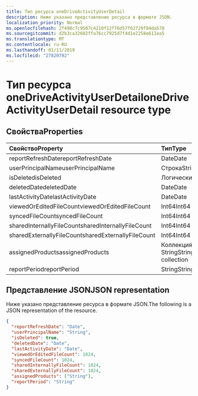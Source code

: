 ```yaml
---
title: Тип ресурса oneDriveActivityUserDetail
description: Ниже указано представление ресурса в формате JSON.
localization_priority: Normal
ms.openlocfilehash: 2f498c7c9507c4210f12f76d57f62729f84da578
ms.sourcegitcommit: d2b3ca32602ffa76cc7925d7f4d1e2258e611ea5
ms.translationtype: MT
ms.contentlocale: ru-RU
ms.lasthandoff: 01/11/2019
ms.locfileid: "27820792"
---
```

# <a name="onedriveactivityuserdetail-resource-type"></a><span data-ttu-id="264a8-103">Тип ресурса oneDriveActivityUserDetail</span><span class="sxs-lookup"><span data-stu-id="264a8-103">oneDriveActivityUserDetail resource type</span></span>

## <a name="properties"></a><span data-ttu-id="264a8-104">Свойства</span><span class="sxs-lookup"><span data-stu-id="264a8-104">Properties</span></span>

| <span data-ttu-id="264a8-105">Свойство</span><span class="sxs-lookup"><span data-stu-id="264a8-105">Property</span></span>                  | <span data-ttu-id="264a8-106">Тип</span><span class="sxs-lookup"><span data-stu-id="264a8-106">Type</span></span>              |
| :------------------------ | :---------------- |
| <span data-ttu-id="264a8-107">reportRefreshDate</span><span class="sxs-lookup"><span data-stu-id="264a8-107">reportRefreshDate</span></span>         | <span data-ttu-id="264a8-108">Date</span><span class="sxs-lookup"><span data-stu-id="264a8-108">Date</span></span>              |
| <span data-ttu-id="264a8-109">userPrincipalName</span><span class="sxs-lookup"><span data-stu-id="264a8-109">userPrincipalName</span></span>         | <span data-ttu-id="264a8-110">Строка</span><span class="sxs-lookup"><span data-stu-id="264a8-110">String</span></span>            |
| <span data-ttu-id="264a8-111">isDeleted</span><span class="sxs-lookup"><span data-stu-id="264a8-111">isDeleted</span></span>                 | <span data-ttu-id="264a8-112">Логический</span><span class="sxs-lookup"><span data-stu-id="264a8-112">Boolean</span></span>           |
| <span data-ttu-id="264a8-113">deletedDate</span><span class="sxs-lookup"><span data-stu-id="264a8-113">deletedDate</span></span>               | <span data-ttu-id="264a8-114">Date</span><span class="sxs-lookup"><span data-stu-id="264a8-114">Date</span></span>              |
| <span data-ttu-id="264a8-115">lastActivityDate</span><span class="sxs-lookup"><span data-stu-id="264a8-115">lastActivityDate</span></span>          | <span data-ttu-id="264a8-116">Date</span><span class="sxs-lookup"><span data-stu-id="264a8-116">Date</span></span>              |
| <span data-ttu-id="264a8-117">viewedOrEditedFileCount</span><span class="sxs-lookup"><span data-stu-id="264a8-117">viewedOrEditedFileCount</span></span>   | <span data-ttu-id="264a8-118">Int64</span><span class="sxs-lookup"><span data-stu-id="264a8-118">Int64</span></span>             |
| <span data-ttu-id="264a8-119">syncedFileCount</span><span class="sxs-lookup"><span data-stu-id="264a8-119">syncedFileCount</span></span>           | <span data-ttu-id="264a8-120">Int64</span><span class="sxs-lookup"><span data-stu-id="264a8-120">Int64</span></span>             |
| <span data-ttu-id="264a8-121">sharedInternallyFileCount</span><span class="sxs-lookup"><span data-stu-id="264a8-121">sharedInternallyFileCount</span></span> | <span data-ttu-id="264a8-122">Int64</span><span class="sxs-lookup"><span data-stu-id="264a8-122">Int64</span></span>             |
| <span data-ttu-id="264a8-123">sharedExternallyFileCount</span><span class="sxs-lookup"><span data-stu-id="264a8-123">sharedExternallyFileCount</span></span> | <span data-ttu-id="264a8-124">Int64</span><span class="sxs-lookup"><span data-stu-id="264a8-124">Int64</span></span>             |
| <span data-ttu-id="264a8-125">assignedProducts</span><span class="sxs-lookup"><span data-stu-id="264a8-125">assignedProducts</span></span>          | <span data-ttu-id="264a8-126">Коллекция String</span><span class="sxs-lookup"><span data-stu-id="264a8-126">String collection</span></span> |
| <span data-ttu-id="264a8-127">reportPeriod</span><span class="sxs-lookup"><span data-stu-id="264a8-127">reportPeriod</span></span>              | <span data-ttu-id="264a8-128">String</span><span class="sxs-lookup"><span data-stu-id="264a8-128">String</span></span>            |

## <a name="json-representation"></a><span data-ttu-id="264a8-129">Представление JSON</span><span class="sxs-lookup"><span data-stu-id="264a8-129">JSON representation</span></span>

<span data-ttu-id="264a8-130">Ниже указано представление ресурса в формате JSON.</span><span class="sxs-lookup"><span data-stu-id="264a8-130">The following is a JSON representation of the resource.</span></span>

<!-- {
  "blockType": "resource",
  "@odata.type": "microsoft.graph.oneDriveActivityUserDetail"
} -->

```json
{
  "reportRefreshDate": "Date", 
  "userPrincipalName": "String", 
  "isDeleted": true, 
  "deletedDate": "Date", 
  "lastActivityDate": "Date", 
  "viewedOrEditedFileCount": 1024, 
  "syncedFileCount": 1024, 
  "sharedInternallyFileCount": 1024, 
  "sharedExternallyFileCount": 1024, 
  "assignedProducts": ["String"], 
  "reportPeriod": "String"
}
```
